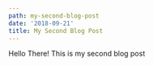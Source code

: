 ```yaml
---
path: my-second-blog-post
date: '2018-09-21'
title: My Second Blog Post
---
```

Hello There! This is my second blog post
